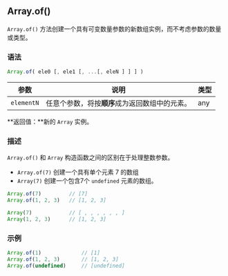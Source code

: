 ## Array.of()

`Array.of()` 方法创建一个具有可变数量参数的新数组实例，而不考虑参数的数量或类型。

### 语法

```js
Array.of( ele0 [, ele1 [, ...[, eleN ] ] ] )
```

| 参数       | 说明                                           | 类型 |
| ---------- | ---------------------------------------------- | ---- |
| `elementN` | 任意个参数，将按**顺序**成为返回数组中的元素。 | any  |

**返回值：**新的 `Array` 实例。

### 描述

 `Array.of()` 和 `Array` 构造函数之间的区别在于处理整数参数。

- `Array.of(7)` 创建一个具有单个元素 7 的数组
- `Array(7)` 创建一个包含7个 `undefined` 元素的数组。

```js
Array.of(7)       	// [7] 
Array.of(1, 2, 3) 	// [1, 2, 3]

Array(7)          	// [ , , , , , , ]
Array(1, 2, 3)    	// [1, 2, 3]
```

### 示例

```js
Array.of(1)       		// [1]
Array.of(1, 2, 3)   	// [1, 2, 3]
Array.of(undefined) 	// [undefined]
```

